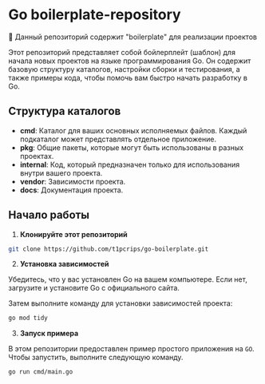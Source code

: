 # Go boilerplate-repository
🔖 Данный репозиторий содержит "boilerplate" для реализации проектов

Этот репозиторий представляет собой бойлерплейт (шаблон) для начала новых проектов на языке программирования Go. 
Он содержит базовую структуру каталогов, настройки сборки и тестирования, а также примеры кода, чтобы помочь вам быстро начать разработку в Go.

## Структура каталогов

- **cmd**: Каталог для ваших основных исполняемых файлов. Каждый подкаталог может представлять отдельное приложение.
- **pkg**: Общие пакеты, которые могут быть использованы в разных проектах.
- **internal**: Код, который предназначен только для использования внутри вашего проекта.
- **vendor**: Зависимости проекта.
- **docs**: Документация проекта.

## Начало работы

1. **Клонируйте этот репозиторий**

```bash
git clone https://github.com/t1pcrips/go-boilerplate.git
```

2. **Установка зависимостей**

Убедитесь, что у вас установлен Go на вашем компьютере. Если нет, загрузите и установите Go с официального сайта.

Затем выполните команду для установки зависимостей проекта:
```bash
go mod tidy
```

3. **Запуск примера**

В этом репозитории предоставлен пример простого приложения на ``GO``. Чтобы запустить, выполните следующую команду.

```bash
go run cmd/main.go
```

